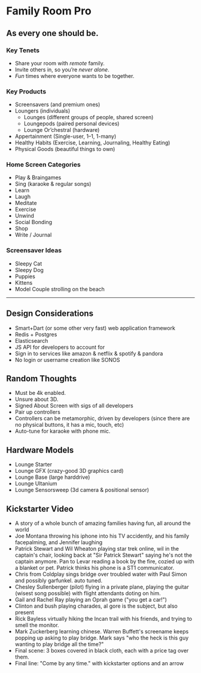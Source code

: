# Family Room Pro
## As every one should be.

### Key Tenets

* Share your room with _remote_ family.
* Invite others in, so you’re _never alone_.
* _Fun_ times where everyone wants to be together.

### Key Products

* Screensavers (and premium ones)
* Loungers (individuals)
   * Lounges (different groups of people, shared screen)
   * Loungepods (paired personal devices)
   * Lounge Or’chestral (hardware)
* Appertainment (Single-user, 1–1, 1-many)
* Healthy Habits (Exercise, Learning, Journaling, Healthy Eating)
* Physical Goods (beautiful things to own)

### Home Screen Categories

* Play & Braingames
* Sing (karaoke & regular songs)
* Learn
* Laugh
* Meditate
* Exercise
* Unwind
* Social Bonding
* Shop
* Write / Journal

### Screensaver Ideas

* Sleepy Cat
* Sleepy Dog
* Puppies
* Kittens
* Model Couple strolling on the beach

------------------

## Design Considerations

* Smart+Dart (or some other very fast) web application framework
* Redis + Postgres
* Elasticsearch
* JS API for developers to account for 
* Sign in to services like amazon & netflix & spotify & pandora
* No login or username creation like SONOS

## Random Thoughts

* Must be 4k enabled.
* Unsure about 3D.
* Signed About Screen with sigs of all developers
* Pair up controllers
* Controllers can be metamorphic, driven by developers (since there are no physical buttons, it has a mic, touch, etc)
* Auto-tune for karaoke with phone mic.

## Hardware Models

* Lounge Starter
* Lounge GFX (crazy-good 3D graphics card)
* Lounge Base (large harddrive)
* Lounge Ultanium
* Lounge Sensorsweep (3d camera & positional sensor)

## Kickstarter Video

* A story of a whole bunch of amazing families having fun, all around the world
* Joe Montana throwing his iphone into his TV accidently, and his family facepalming, and Jennifer laughing
* Patrick Stewart and Wil Wheaton playing star trek online, wil in the captain's chair, looking back at "Sir Patrick Stewart" saying he's not the captain anymore.  Pan to Levar reading a book by the fire, cozied up with a blanket or pet.  Patrick thinks his phone is a ST1 communicator.
* Chris from Coldplay sings bridge over troubled water with Paul Simon and possibly garfunkel.  auto tuned.
* Chesley Sullenberger (pilot) flying in a private plane, playing the guitar (wisest song possible) with flight attendants doting on him.
* Gail and Rachel Ray playing an Oprah game ("you get a car!")
* Clinton and bush playing charades, al gore is the subject, but also present
* Rick Bayless virtually hiking the Incan trail with his friends, and trying to smell the monitor.
* Mark Zuckerberg learning chinese.  Warren Buffett's screename keeps popping up asking to play bridge.  Mark says "who the heck is this guy wanting to play bridge all the time?"
* Final scene: 3 boxes covered in black cloth, each with a price tag over them.
* Final line: "Come by any time." with kickstarter options and an arrow
